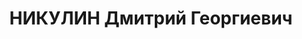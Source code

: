 ---
title: НИКУЛИН Дмитрий Георгиевич
description: "1905 г.р., м.р.: г.Ростов-на-Дону\n стар.технический инспектор цеха\
  \ комбайнов з-да «Ростсельмаш» \n Арестован 05.08.1937\n Обвинение: 58-7, 8, 11\n\
  \ Приговор: ВК ВС СССР, 15.12.1937 — ВМН, конф.\n Реабилитация: ВК ВС СССР, 1956"
---